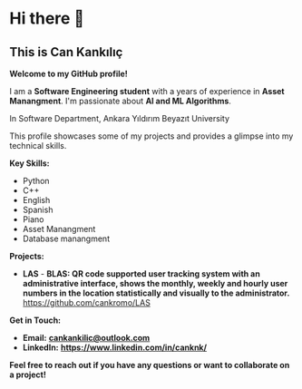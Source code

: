 
# Hi there 👋

## This is Can Kankılıç 

**Welcome to my GitHub profile!**

I am a **Software Engineering student** with a years of experience in **Asset Manangment**. I'm passionate about **AI and ML Algorithms**.

In Software Department, Ankara Yıldırım Beyazıt University

This profile showcases some of my projects and provides a glimpse into my technical skills. 

**Key Skills:**

* Python
* C++
* English
* Spanish 
* Piano
* Asset Manangment 
* Database manangment


**Projects:**

* **LAS** - **BLAS: QR code supported user tracking system with an administrative interface, shows the monthly, weekly and hourly user numbers in the location statistically and visually to the administrator.** https://github.com/cankromo/LAS


**Get in Touch:**

*  **Email:** **cankankilic@outlook.com**
*  **LinkedIn:** **https://www.linkedin.com/in/canknk/**

**Feel free to reach out if you have any questions or want to collaborate on a project!**
